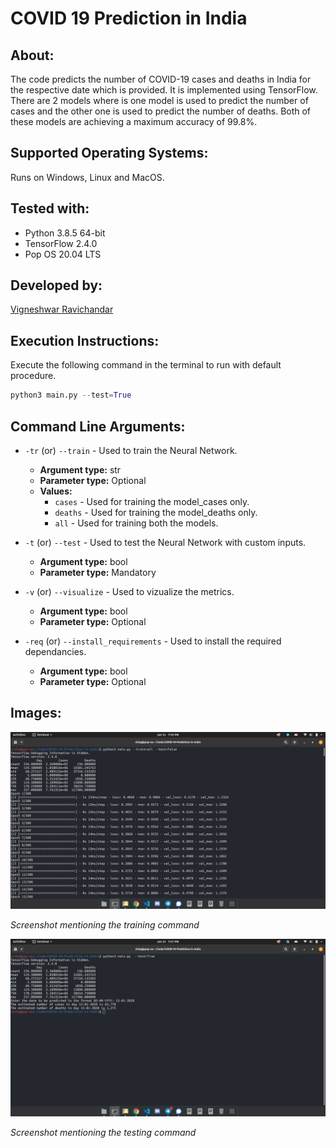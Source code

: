 # COVID 19 Prediction in India

## About:  
 The code predicts the number of COVID-19 cases and deaths in India for the respective date which is provided. It is implemented using TensorFlow. There are 2 models where is one model is used to predict the number of cases and the other one is used to predict the number of deaths. Both of these models are achieving a maximum accuracy of 99.8%. 

## Supported Operating Systems:  
 Runs on Windows, Linux and MacOS.

## Tested with:  
* Python 3.8.5 64-bit
* TensorFlow 2.4.0
* Pop OS 20.04 LTS

## Developed by:  
 [Vigneshwar Ravichandar](https://github.com/ToastCoder)

## Execution Instructions:  
 Execute the following command in the terminal to run with default procedure.

```python
python3 main.py --test=True
```

## Command Line Arguments:

* `-tr` (or) `--train` - Used to train the Neural Network.  
  * **Argument type:** str  
  * **Parameter type:** Optional  
  * **Values:**  
    * `cases` - Used for training the model_cases only.
    * `deaths` - Used for training the model_deaths only.
    * `all` - Used for training both the models.

* `-t` (or) `--test` - Used to test the Neural Network with custom inputs.
  * **Argument type:** bool  
  * **Parameter type:** Mandatory 
  
* `-v` (or) `--visualize` - Used to vizualize the metrics.
  * **Argument type:** bool  
  * **Parameter type:** Optional
  
* `-req` (or) `--install_requirements` - Used to install the required dependancies.
  * **Argument type:** bool  
  * **Parameter type:** Optional


## Images:

![img1](https://github.com/ToastCoder/COVID-19-Prediction-in-India/blob/master/images/img1.png)

*Screenshot mentioning the training command* 

![img2](https://github.com/ToastCoder/COVID-19-Prediction-in-India/blob/master/images/img2.png)

*Screenshot mentioning the testing command*
